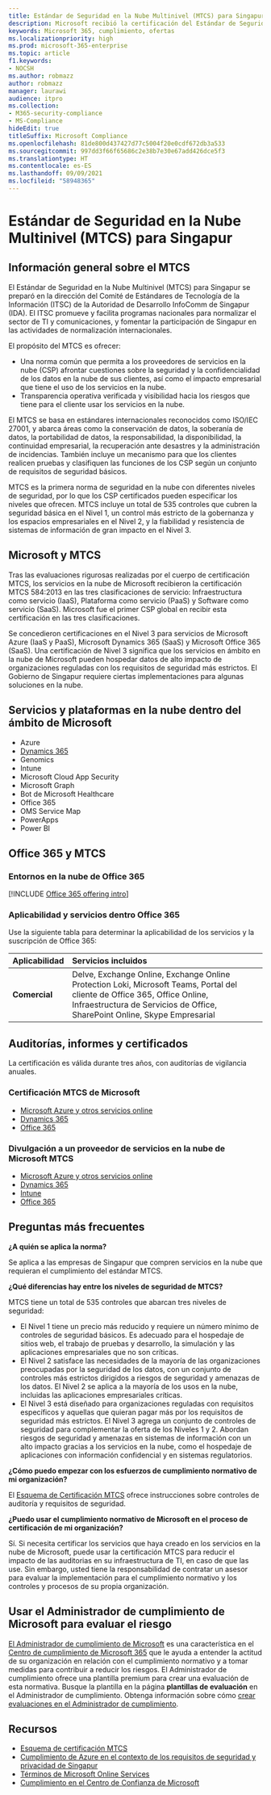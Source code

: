 ```yaml
---
title: Estándar de Seguridad en la Nube Multinivel (MTCS) para Singapur
description: Microsoft recibió la certificación del Estándar de Seguridad en la Nube Multinivel para Singapur.
keywords: Microsoft 365, cumplimiento, ofertas
ms.localizationpriority: high
ms.prod: microsoft-365-enterprise
ms.topic: article
f1.keywords:
- NOCSH
ms.author: robmazz
author: robmazz
manager: laurawi
audience: itpro
ms.collection:
- M365-security-compliance
- MS-Compliance
hideEdit: true
titleSuffix: Microsoft Compliance
ms.openlocfilehash: 81de800d437427d77c5004f20e0cdf672db3a533
ms.sourcegitcommit: 997dd3f66f65686c2e38b7e30e67add426dce5f3
ms.translationtype: HT
ms.contentlocale: es-ES
ms.lasthandoff: 09/09/2021
ms.locfileid: "58948365"
---
```

# <a name="multi-tier-cloud-security-mtcs-standard-for-singapore"></a>Estándar de Seguridad en la Nube Multinivel (MTCS) para Singapur

## <a name="mtcs-overview"></a>Información general sobre el MTCS

El Estándar de Seguridad en la Nube Multinivel (MTCS) para Singapur se preparó en la dirección del Comité de Estándares de Tecnología de la Información (ITSC) de la Autoridad de Desarrollo InfoComm de Singapur (IDA). El ITSC promueve y facilita programas nacionales para normalizar el sector de TI y comunicaciones, y fomentar la participación de Singapur en las actividades de normalización internacionales.

El propósito del MTCS es ofrecer:

- Una norma común que permita a los proveedores de servicios en la nube (CSP) afrontar cuestiones sobre la seguridad y la confidencialidad de los datos en la nube de sus clientes, así como el impacto empresarial que tiene el uso de los servicios en la nube.
- Transparencia operativa verificada y visibilidad hacia los riesgos que tiene para el cliente usar los servicios en la nube.

El MTCS se basa en estándares internacionales reconocidos como ISO/IEC 27001, y abarca áreas como la conservación de datos, la soberanía de datos, la portabilidad de datos, la responsabilidad, la disponibilidad, la continuidad empresarial, la recuperación ante desastres y la administración de incidencias. También incluye un mecanismo para que los clientes realicen pruebas y clasifiquen las funciones de los CSP según un conjunto de requisitos de seguridad básicos.

MTCS es la primera norma de seguridad en la nube con diferentes niveles de seguridad, por lo que los CSP certificados pueden especificar los niveles que ofrecen. MTCS incluye un total de 535 controles que cubren la seguridad básica en el Nivel 1, un control más estricto de la gobernanza y los espacios empresariales en el Nivel 2, y la fiabilidad y resistencia de sistemas de información de gran impacto en el Nivel 3.

## <a name="microsoft-and-mtcs"></a>Microsoft y MTCS

Tras las evaluaciones rigurosas realizadas por el cuerpo de certificación MTCS, los servicios en la nube de Microsoft recibieron la certificación MTCS 584:2013 en las tres clasificaciones de servicio: Infraestructura como servicio (IaaS), Plataforma como servicio (PaaS) y Software como servicio (SaaS). Microsoft fue el primer CSP global en recibir esta certificación en las tres clasificaciones.

Se concedieron certificaciones en el Nivel 3 para servicios de Microsoft Azure (IaaS y PaaS), Microsoft Dynamics 365 (SaaS) y Microsoft Office 365 (SaaS). Una certificación de Nivel 3 significa que los servicios en ámbito en la nube de Microsoft pueden hospedar datos de alto impacto de organizaciones reguladas con los requisitos de seguridad más estrictos. El Gobierno de Singapur requiere ciertas implementaciones para algunas soluciones en la nube.

## <a name="microsoft-in-scope-cloud-platforms--services"></a>Servicios y plataformas en la nube dentro del ámbito de Microsoft

- Azure
- [Dynamics 365](https://aka.ms/d365-compliance-list)
- Genomics
- Intune
- Microsoft Cloud App Security
- Microsoft Graph
- Bot de Microsoft Healthcare
- Office 365
- OMS Service Map
- PowerApps
- Power BI

## <a name="office-365-and-mtcs"></a>Office 365 y MTCS

### <a name="office-365-cloud-environments"></a>Entornos en la nube de Office 365

[!INCLUDE [Office 365 offering intro](../includes/o365-offering-introduction.md)]

### <a name="office-365-applicability-and-in-scope-services"></a>Aplicabilidad y servicios dentro Office 365

Use la siguiente tabla para determinar la aplicabilidad de los servicios y la suscripción de Office 365:

| **Aplicabilidad** | **Servicios incluidos** |
|:------------------|:----------------------|
| **Comercial** | Delve, Exchange Online, Exchange Online Protection Loki, Microsoft Teams, Portal del cliente de Office 365, Office Online, Infraestructura de Servicios de Office, SharePoint Online, Skype Empresarial |

## <a name="audits-reports-and-certificates"></a>Auditorías, informes y certificados

La certificación es válida durante tres años, con auditorías de vigilancia anuales.

### <a name="microsoft-mtcs-certification"></a>Certificación MTCS de Microsoft

- [Microsoft Azure y otros servicios online](https://go.microsoft.com/fwlink/p/?linkid=2092614)
- [Dynamics 365](https://go.microsoft.com/fwlink/p/?linkid=2092451)
- [Office 365](https://go.microsoft.com/fwlink/p/?linkid=2092719)

### <a name="microsoft-mtcs-cloud-service-provider-disclosure"></a>Divulgación a un proveedor de servicios en la nube de Microsoft MTCS

- [Microsoft Azure y otros servicios online](https://go.microsoft.com/fwlink/p/?linkid=2092614)
- [Dynamics 365](https://go.microsoft.com/fwlink/p/?linkid=2092720)
- [Intune](https://go.microsoft.com/fwlink/p/?linkid=2099397)
- [Office 365](https://go.microsoft.com/fwlink/p/?linkid=2092550)

## <a name="frequently-asked-questions"></a>Preguntas más frecuentes

**¿A quién se aplica la norma?**

Se aplica a las empresas de Singapur que compren servicios en la nube que requieran el cumplimiento del estándar MTCS.

**¿Qué diferencias hay entre los niveles de seguridad de MTCS?**

MTCS tiene un total de 535 controles que abarcan tres niveles de seguridad:

- El Nivel 1 tiene un precio más reducido y requiere un número mínimo de controles de seguridad básicos. Es adecuado para el hospedaje de sitios web, el trabajo de pruebas y desarrollo, la simulación y las aplicaciones empresariales que no son críticas.
- El Nivel 2 satisface las necesidades de la mayoría de las organizaciones preocupadas por la seguridad de los datos, con un conjunto de controles más estrictos dirigidos a riesgos de seguridad y amenazas de los datos. El Nivel 2 se aplica a la mayoría de los usos en la nube, incluidas las aplicaciones empresariales críticas.
- El Nivel 3 está diseñado para organizaciones reguladas con requisitos específicos y aquellas que quieran pagar más por los requisitos de seguridad más estrictos. El Nivel 3 agrega un conjunto de controles de seguridad para complementar la oferta de los Niveles 1 y 2. Abordan riesgos de seguridad y amenazas en sistemas de información con un alto impacto gracias a los servicios en la nube, como el hospedaje de aplicaciones con información confidencial y en sistemas regulatorios.

**¿Cómo puedo empezar con los esfuerzos de cumplimiento normativo de mi organización?**

El [Esquema de Certificación MTCS](https://go.microsoft.com/fwlink/p/?linkid=2099490) ofrece instrucciones sobre controles de auditoría y requisitos de seguridad.

**¿Puedo usar el cumplimiento normativo de Microsoft en el proceso de certificación de mi organización?**

Sí. Si necesita certificar los servicios que haya creado en los servicios en la nube de Microsoft, puede usar la certificación MTCS para reducir el impacto de las auditorias en su infraestructura de TI, en caso de que las use. Sin embargo, usted tiene la responsabilidad de contratar un asesor para evaluar la implementación para el cumplimiento normativo y los controles y procesos de su propia organización.

## <a name="use-microsoft-compliance-manager-to-assess-your-risk"></a>Usar el Administrador de cumplimiento de Microsoft para evaluar el riesgo

[El Administrador de cumplimiento de Microsoft](/microsoft-365/compliance/compliance-manager) es una característica en el [Centro de cumplimiento de Microsoft 365](/microsoft-365/compliance/microsoft-365-compliance-center) que le ayuda a entender la actitud de su organización en relación con el cumplimiento normativo y a tomar medidas para contribuir a reducir los riesgos. El Administrador de cumplimiento ofrece una plantilla premium para crear una evaluación de esta normativa. Busque la plantilla en la página **plantillas de evaluación** en el Administrador de cumplimiento. Obtenga información sobre cómo [crear evaluaciones en el Administrador de cumplimiento](/microsoft-365/compliance/compliance-manager-assessments).

## <a name="resources"></a>Recursos

- [Esquema de certificación MTCS](https://go.microsoft.com/fwlink/p/?linkid=2092918)
- [Cumplimiento de Azure en el contexto de los requisitos de seguridad y privacidad de Singapur](https://aka.ms/azurecompliancesingapore)
- [Términos de Microsoft Online Services](https://aka.ms/Online-Services-Terms)
- [Cumplimiento en el Centro de Confianza de Microsoft](https://www.microsoft.com/trust-center/compliance/compliance-overview)
